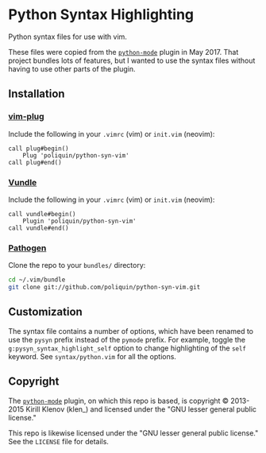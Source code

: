 Python Syntax Highlighting
==========================

Python syntax files for use with vim.

These files were copied from the [`python-mode`][pm] plugin in May 2017. That
project bundles lots of features, but I wanted to use the syntax files without
having to use other parts of the plugin.

## Installation

### [vim-plug](https://github.com/junegunn/vim-plug)

Include the following in your `.vimrc` (vim) or `init.vim` (neovim):

```VimL
call plug#begin()
    Plug 'poliquin/python-syn-vim'
call plug#end()
```


### [Vundle](https://github.com/VundleVim/Vundle.vim)

Include the following in your `.vimrc` (vim) or `init.vim` (neovim):

```VimL
call vundle#begin()
    Plugin 'poliquin/python-syn-vim'
call vundle#end()
```


### [Pathogen](https://github.com/tpope/vim-pathogen)

Clone the repo to your `bundles/` directory:

```bash
cd ~/.vim/bundle
git clone git://github.com/poliquin/python-syn-vim.git
```

## Customization

The syntax file contains a number of options, which have been renamed to use
the `pysyn` prefix instead of the `pymode` prefix. For example, toggle the
`g:pysyn_syntax_highlight_self` option to change highlighting of the `self`
keyword. See `syntax/python.vim` for all the options.


## Copyright

The [`python-mode`][pm] plugin, on which this repo is based, is
copyright © 2013-2015 Kirill Klenov (klen_) and licensed under the
"GNU lesser general public license."

This repo is likewise licensed under the "GNU lesser general public license."
See the `LICENSE` file for details.

[pm]: https://github.com/python-mode/python-mode
